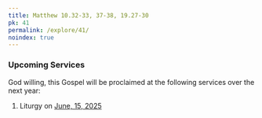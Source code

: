 ```yaml
---
title: Matthew 10.32-33, 37-38, 19.27-30
pk: 41
permalink: /explore/41/
noindex: true
---
```


### Upcoming Services

God willing, this Gospel will be proclaimed at the following services over the next year:


1. Liturgy on [June, 15, 2025](https://orthocal.info/readings/gregorian/2025/06/15/)
